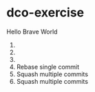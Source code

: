 # dco-exercise

Hello Brave World

1.
2.
3.
4. Rebase single commit
5. Squash multiple commits
6. Squash multiple commits
